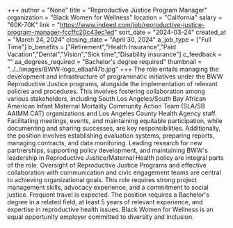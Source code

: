 +++
author = "None"
title = "Reproductive Justice Program Manager"
organization = "Black Women for Wellness"
location = "California"
salary = "60K-70K"
link = "https://www.indeed.com/job/reproductive-justice-program-manager-fccffc20c43ec1ed"
sort_date = "2024-03-24"
created_at = "March 24, 2024"
closing_date = "April 30, 2024"
a_job_type = ["Full Time"]
b_benefits = ["Retirement","Health Insurance","Paid Vacation","Dental","Vision","Sick time","Disability insurance"]
c_feedback = ""
aa_degrees_required = "Bachelor's degree required"
thumbnail = "../../images/BWW-logo_e8aaf47b.jpg"
+++
The role entails managing the development and infrastructure of programmatic initiatives under the BWW Reproductive Justice programs, alongside the implementation of relevant policies and procedures. This involves fostering collaboration among various stakeholders, including South Los Angeles/South Bay African American Infant Maternal Mortality Community Action Team (SLA/SB AAIMM CAT) organizations and Los Angeles County Health Agency staff. Facilitating meetings, events, and maintaining equitable participation, while documenting and sharing successes, are key responsibilities. Additionally, the position involves establishing evaluation systems, preparing reports, managing contracts, and data monitoring. Leading research for new partnerships, supporting policy development, and maintaining BWW's leadership in Reproductive Justice/Maternal Health policy are integral parts of the role. Oversight of Reproductive Justice Programs and effective collaboration with communication and civic engagement teams are central to achieving organizational goals. This role requires strong project management skills, advocacy experience, and a commitment to social justice. Frequent travel is expected. The position requires a Bachelor's degree in a related field, at least 5 years of relevant experience, and expertise in reproductive health issues. Black Women for Wellness is an equal opportunity employer committed to diversity and inclusion.
